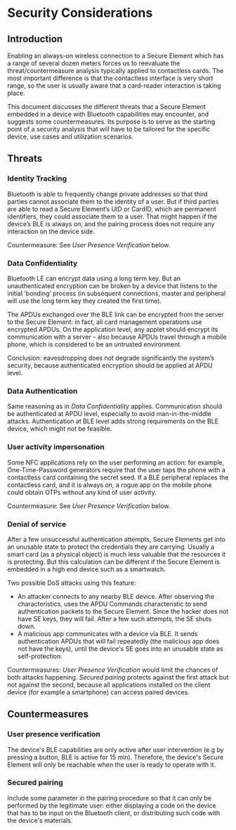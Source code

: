 # Security Considerations

## Introduction

Enabling an always-on wireless connection to a Secure Element which has a range of several dozen meters forces us to reevaluate the threat/countermeasure analysis typically applied to contactless cards. The most important difference is that the contactless interface is very short range, so the user is usually aware that a card-reader interaction is taking place.

This document discusses the different threats that a Secure Element embedded in a device with Bluetooth capabilities may encounter, and suggests some countermeasures. Its purpose is to serve as the starting point of a security analysis that will have to be tailored for the specific device, use cases and utilization scenarios.

## Threats

### Identity Tracking
Bluetooth is able to frequently change private addresses so that third parties cannot associate them to the identity of a user.
But if third parties are able to read a Secure Element’s UID or CardID, which are permanent identifiers, they could associate them to a user. That might happen if the device’s BLE is always on, and the pairing process does not require any interaction on the device side.

Countermeasure: See *User Presence Verification* below.

### Data Confidentiality
Bluetooth LE can encrypt data using a long term key. But an unauthenticated encryption can be broken by a device that listens to the initial ‘bonding’ process (in subsequent connections, master and peripheral will use the long term key they created the first time).

The APDUs exchanged over the BLE link can be encrypted from the server to the Secure Element: in fact, all card management operations use encrypted APDUs. 
On the application level, any applet should encrypt its communication with a server - also because APDUs travel through a mobile phone, which is considered to be an untrusted environment.

Conclusion: eavesdropping does not degrade significantly the system’s security, because authenticated encryption should be applied at APDU level.

### Data Authentication
Same reasoning as in *Data Confidentiality* applies. Communication should be authenticated at APDU level, especially to avoid man-in-the-middle attacks.
Authentication at BLE level adds strong requirements on the BLE device, which might not be feasible.

### User activity impersonation
Some NFC applications rely on the user performing an action: for example, One-Time-Password generators require that the user taps the phone with a contactless card containing the secret seed.
If a BLE peripheral replaces the contactless card, and it is always on, a rogue app on the mobile phone could obtain OTPs without any kind of user activity.

Countermeasure: See *User Presence Verification* below.

### Denial of service
After a few unsuccessful authentication attempts, Secure Elements get into an unusable state to protect the credentials they are carrying. 
Usually a smart card (as a physical object) is much less valuable that the resources it is protecting. But this calculation can be different if the Secure Element is embedded in a high end device such as a smartwatch.

Two possible DoS attacks using this feature:
- An attacker connects to any nearby BLE device. After observing the characteristics, uses the APDU Commands characteristic to send authentication packets to the Secure Element. Since the hacker does not have SE keys, they will fail. After a few such attempts, the SE shuts down.
- A malicious app communicates with a device via BLE. It sends authentication APDUs that will fail repeatedly (the malicious app does not have the keys), until the device's SE goes into an unusable state as self-protection.

Countermeasures: *User Presence Verification* would limit the chances of both attacks happening. *Secured pairing* protects against the first attack but not against the second, because all applications installed on the client device (for example a smartphone) can access paired devices.

## Countermeasures

### User presence verification
The device's BLE capabilities are only active after user intervention (e.g by pressing a button, BLE is active for 15 min). Therefore, the device's Secure Element will only be reachable when the user is ready to operate with it.

### Secured pairing
Include some parameter in the pairing procedure so that it can only be performed by the legitimate user: either displaying a code on the device that has to be input on the Bluetooth client, or distributing such code with the device's materials.

